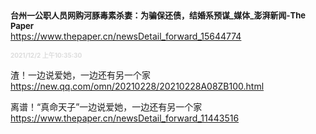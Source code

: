 <font size="2"><b>
台州一公职人员网购河豚毒素杀妻：为骗保还债，结婚系预谋_媒体_澎湃新闻-The Paper</b></font><br>
https://www.thepaper.cn/newsDetail_forward_15644774

<font size="1" style="color:#DCDCDC"><b>2021/12/2 上午10:35:30</b></font><br>

渣！一边说爱她，一边还有另一个家
https://new.qq.com/omn/20210228/20210228A08ZB100.html

离谱！“真命天子”一边说爱她，一边还有另一个家
https://www.thepaper.cn/newsDetail_forward_11443516
